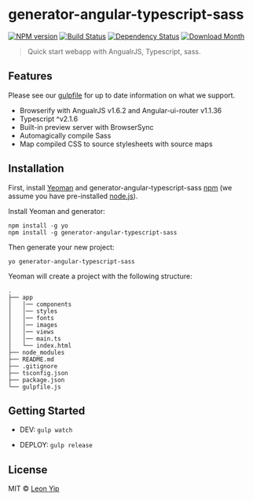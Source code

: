 # generator-angular-typescript-sass
[![NPM version][npm-image]][npm-url] [![Build Status][travis-image]][travis-url] [![Dependency Status][daviddm-image]][daviddm-url] [![Download Month](http://img.shields.io/npm/dm/generator-angular-typescript-sass.svg?style=flat-square)](https://www.npmjs.org/package/generator-angular-typescript-sass)

> Quick start webapp with AngualrJS, Typescript, sass.


## Features

Please see our [gulpfile](https://github.com/leonyipwh/generator-angular-typescript-sass/blob/master/generators/templates/gulpfile.js) for up to date information on what we support.

* Browserify with AngualrJS v1.6.2 and Angular-ui-router v1.1.36
* Typescript ^v2.1.6
* Built-in preview server with BrowserSync
* Automagically compile Sass
* Map compiled CSS to source stylesheets with source maps


## Installation

First, install [Yeoman](http://yeoman.io) and generator-angular-typescript-sass [npm](https://www.npmjs.com/) (we assume you have pre-installed [node.js](https://nodejs.org/)).

Install Yeoman and generator:

```
npm install -g yo
npm install -g generator-angular-typescript-sass
```


Then generate your new project:

```
yo generator-angular-typescript-sass
```


Yeoman will create a project with the following structure:

    .
    ├── app
    │   │── components
    │   │── styles
    │   │── fonts
    │   │── images
    │   │── views
    │   │── main.ts
    │   └── index.html
    ├── node_modules
    ├── README.md
    ├── .gitignore
    ├── tsconfig.json
    ├── package.json
    └── gulpfile.js

## Getting Started

- DEV: `gulp watch`

- DEPLOY: `gulp release`


## License

MIT © [Leon Yip]()


[npm-image]: https://badge.fury.io/js/generator-angular-typescript-sass.svg
[npm-url]: https://npmjs.org/package/generator-angular-typescript-sass
[travis-image]: https://travis-ci.org/leonyipwh/generator-angular-typescript-sass.svg?branch=master
[travis-url]: https://travis-ci.org/leonyipwh/generator-angular-typescript-sass
[daviddm-image]: https://david-dm.org/leonyipwh/generator-angular-typescript-sass.svg?theme=shields.io
[daviddm-url]: https://david-dm.org/leonyipwh/generator-angular-typescript-sass
